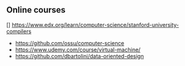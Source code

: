 ## Online courses
[] https://www.edx.org/learn/computer-science/stanford-university-compilers
- https://github.com/ossu/computer-science
- https://www.udemy.com/course/virtual-machine/
- https://github.com/dbartolini/data-oriented-design
